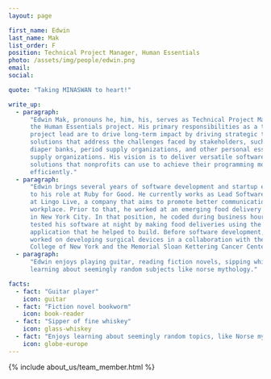 ```yaml
---
layout: page

first_name: Edwin
last_name: Mak
list_order: F
position: Technical Project Manager, Human Essentials
photo: /assets/img/people/edwin.png
email:
social:

quote: "Taking MINASWAN to heart!"

write_up:
  - paragraph:
      "Edwin Mak, pronouns he, him, his, serves as Technical Project Manager for
      the Human Essentials project. His primary responsibilities as a technical
      project lead are to drive long-term impact by driving strategic technical
      solutions that address the challenges faced by stakeholders, such as
      diaper banks, period supply organizations, and other personal essentials
      supply organizations. His vision is to deliver versatile software
      solutions that nonprofits can use to achieve their programming more
      efficiently."
  - paragraph:
      "Edwin brings several years of software development and startup experience
      to his role at Ruby for Good. He currently works as Lead Software Engineer
      at Lingo Live, a company that aims to promote better communication in the
      workplace. Prior to that, he worked at an emerging food delivery company
      in New York City. In that position, he coded during business hours and
      tested his software at night by making food deliveries using the
      application that he helped to build. Before software development, Edwin
      worked on developing surgical devices in a collaboration with the City
      College of New York and the Memorial Sloan Kettering Cancer Center."
  - paragraph:
      "Edwin enjoys playing guitar, reading fiction novels, sipping whiskey, and
      learning about seemingly random subjects like norse mythology."

facts:
  - fact: "Guitar player"
    icon: guitar
  - fact: "Fiction novel bookworm"
    icon: book-reader
  - fact: "Sipper of fine whiskey"
    icon: glass-whiskey
  - fact: "Enjoys learning about seemingly random topics, like Norse mythology"
    icon: globe-europe
---
```


{% include about_us/team_member.html %}
